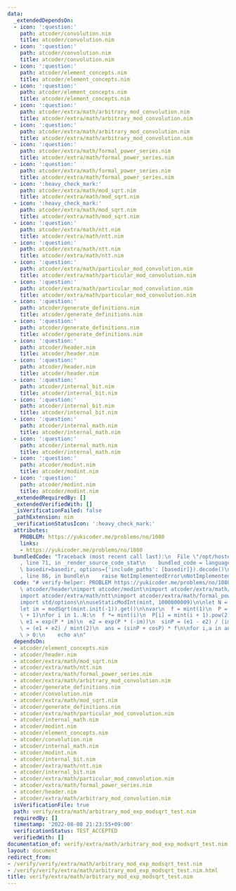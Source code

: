 ```yaml
---
data:
  _extendedDependsOn:
  - icon: ':question:'
    path: atcoder/convolution.nim
    title: atcoder/convolution.nim
  - icon: ':question:'
    path: atcoder/convolution.nim
    title: atcoder/convolution.nim
  - icon: ':question:'
    path: atcoder/element_concepts.nim
    title: atcoder/element_concepts.nim
  - icon: ':question:'
    path: atcoder/element_concepts.nim
    title: atcoder/element_concepts.nim
  - icon: ':question:'
    path: atcoder/extra/math/arbitrary_mod_convolution.nim
    title: atcoder/extra/math/arbitrary_mod_convolution.nim
  - icon: ':question:'
    path: atcoder/extra/math/arbitrary_mod_convolution.nim
    title: atcoder/extra/math/arbitrary_mod_convolution.nim
  - icon: ':question:'
    path: atcoder/extra/math/formal_power_series.nim
    title: atcoder/extra/math/formal_power_series.nim
  - icon: ':question:'
    path: atcoder/extra/math/formal_power_series.nim
    title: atcoder/extra/math/formal_power_series.nim
  - icon: ':heavy_check_mark:'
    path: atcoder/extra/math/mod_sqrt.nim
    title: atcoder/extra/math/mod_sqrt.nim
  - icon: ':heavy_check_mark:'
    path: atcoder/extra/math/mod_sqrt.nim
    title: atcoder/extra/math/mod_sqrt.nim
  - icon: ':question:'
    path: atcoder/extra/math/ntt.nim
    title: atcoder/extra/math/ntt.nim
  - icon: ':question:'
    path: atcoder/extra/math/ntt.nim
    title: atcoder/extra/math/ntt.nim
  - icon: ':question:'
    path: atcoder/extra/math/particular_mod_convolution.nim
    title: atcoder/extra/math/particular_mod_convolution.nim
  - icon: ':question:'
    path: atcoder/extra/math/particular_mod_convolution.nim
    title: atcoder/extra/math/particular_mod_convolution.nim
  - icon: ':question:'
    path: atcoder/generate_definitions.nim
    title: atcoder/generate_definitions.nim
  - icon: ':question:'
    path: atcoder/generate_definitions.nim
    title: atcoder/generate_definitions.nim
  - icon: ':question:'
    path: atcoder/header.nim
    title: atcoder/header.nim
  - icon: ':question:'
    path: atcoder/header.nim
    title: atcoder/header.nim
  - icon: ':question:'
    path: atcoder/internal_bit.nim
    title: atcoder/internal_bit.nim
  - icon: ':question:'
    path: atcoder/internal_bit.nim
    title: atcoder/internal_bit.nim
  - icon: ':question:'
    path: atcoder/internal_math.nim
    title: atcoder/internal_math.nim
  - icon: ':question:'
    path: atcoder/internal_math.nim
    title: atcoder/internal_math.nim
  - icon: ':question:'
    path: atcoder/modint.nim
    title: atcoder/modint.nim
  - icon: ':question:'
    path: atcoder/modint.nim
    title: atcoder/modint.nim
  _extendedRequiredBy: []
  _extendedVerifiedWith: []
  _isVerificationFailed: false
  _pathExtension: nim
  _verificationStatusIcon: ':heavy_check_mark:'
  attributes:
    PROBLEM: https://yukicoder.me/problems/no/1080
    links:
    - https://yukicoder.me/problems/no/1080
  bundledCode: "Traceback (most recent call last):\n  File \"/opt/hostedtoolcache/Python/3.10.6/x64/lib/python3.10/site-packages/onlinejudge_verify/documentation/build.py\"\
    , line 71, in _render_source_code_stat\n    bundled_code = language.bundle(stat.path,\
    \ basedir=basedir, options={'include_paths': [basedir]}).decode()\n  File \"/opt/hostedtoolcache/Python/3.10.6/x64/lib/python3.10/site-packages/onlinejudge_verify/languages/nim.py\"\
    , line 86, in bundle\n    raise NotImplementedError\nNotImplementedError\n"
  code: "# verify-helper: PROBLEM https://yukicoder.me/problems/no/1080\n\nimport\
    \ atcoder/header\nimport atcoder/modint\nimport atcoder/extra/math/mod_sqrt\n\
    import atcoder/extra/math/ntt\nimport atcoder/extra/math/formal_power_series\n\
    import std/options\n\nuseStaticModInt(mint, 1000000009)\n\nlet N = nextInt()\n\
    let im = modSqrt(mint.init(-1)).get()\n\nvar\n  f = mint(1)\n  P = initFormalPowerSeries[mint](N\
    \ + 1)\nfor i in 1..N:\n  f *= mint(i)\n  P[i] = mint(i + 1).pow(2)\n\nlet\n \
    \ e1 = exp(P * im)\n  e2 = exp(P * (-im))\n  sinP = (e1 - e2) / (im * 2)\n  cosP\
    \ = (e1 + e2) / mint(2)\n  ans = (sinP + cosP) * f\n\nfor i,a in ans:\n  if i\
    \ > 0:\n    echo a\n"
  dependsOn:
  - atcoder/element_concepts.nim
  - atcoder/header.nim
  - atcoder/extra/math/mod_sqrt.nim
  - atcoder/extra/math/ntt.nim
  - atcoder/extra/math/formal_power_series.nim
  - atcoder/extra/math/arbitrary_mod_convolution.nim
  - atcoder/generate_definitions.nim
  - atcoder/convolution.nim
  - atcoder/extra/math/mod_sqrt.nim
  - atcoder/generate_definitions.nim
  - atcoder/extra/math/particular_mod_convolution.nim
  - atcoder/internal_math.nim
  - atcoder/modint.nim
  - atcoder/element_concepts.nim
  - atcoder/convolution.nim
  - atcoder/internal_math.nim
  - atcoder/modint.nim
  - atcoder/internal_bit.nim
  - atcoder/extra/math/ntt.nim
  - atcoder/internal_bit.nim
  - atcoder/extra/math/particular_mod_convolution.nim
  - atcoder/extra/math/formal_power_series.nim
  - atcoder/header.nim
  - atcoder/extra/math/arbitrary_mod_convolution.nim
  isVerificationFile: true
  path: verify/extra/math/arbitrary_mod_exp_modsqrt_test.nim
  requiredBy: []
  timestamp: '2022-08-08 21:23:55+09:00'
  verificationStatus: TEST_ACCEPTED
  verifiedWith: []
documentation_of: verify/extra/math/arbitrary_mod_exp_modsqrt_test.nim
layout: document
redirect_from:
- /verify/verify/extra/math/arbitrary_mod_exp_modsqrt_test.nim
- /verify/verify/extra/math/arbitrary_mod_exp_modsqrt_test.nim.html
title: verify/extra/math/arbitrary_mod_exp_modsqrt_test.nim
---
```

